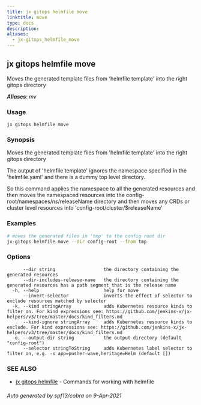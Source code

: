 ```yaml
---
title: jx gitops helmfile move
linktitle: move
type: docs
description: 
aliases:
  - jx-gitops_helmfile_move
---
```


## jx gitops helmfile move

Moves the generated template files from 'helmfile template' into the right gitops directory

***Aliases**: mv*

### Usage

```
jx gitops helmfile move
```

### Synopsis

Moves the generated template files from 'helmfile template' into the right gitops directory
  
The output of 'helmfile template' ignores the namespace specified in the 'helmfile.yaml' and there is a dummy top level directory. 

So this command applies the namespace to all the generated resources and then moves the namespaced resources into the config-root/namespaces/$ns/$releaseName directory and then moves any CRDs or cluster level resources into 'config-root/cluster/$releaseName'

### Examples

  ```bash
  # moves the generated files in 'tmp' to the config root dir
  jx-gitops helmfile move --dir config-root --from tmp

  ```
### Options

```
      --dir string                  the directory containing the generated resources
      --dir-includes-release-name   the directory containing the generated resources has a path segment that is the release name
  -h, --help                        help for move
      --invert-selector             inverts the effect of selector to exclude resources matched by selector
  -k, --kind stringArray            adds Kubernetes resource kinds to filter on. For kind expressions see: https://github.com/jenkins-x/jx-helpers/v3/tree/master/docs/kind_filters.md
      --kind-ignore stringArray     adds Kubernetes resource kinds to exclude. For kind expressions see: https://github.com/jenkins-x/jx-helpers/v3/tree/master/docs/kind_filters.md
  -o, --output-dir string           the output directory (default "config-root")
      --selector stringToString     adds Kubernetes label selector to filter on, e.g. -s app=pusher-wave,heritage=Helm (default [])
```

### SEE ALSO

* [jx gitops helmfile](..)	 - Commands for working with helmfile

###### Auto generated by spf13/cobra on 9-Apr-2021
